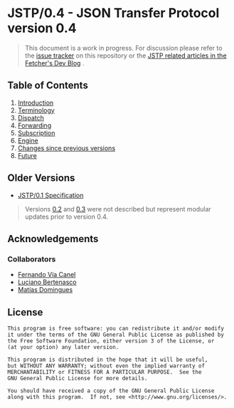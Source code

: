 JSTP/0.4 - JSON Transfer Protocol version 0.4
=============================================

> This document is a work in progress. For discussion please refer to the [issue tracker](https://github.com/Fetcher/jstp-rfc/issues) on this repository or the [JSTP related articles in the Fetcher's Dev Blog](http://blog.getfetcher.net/tagged/jstp) .

Table of Contents
-----------------

1. [Introduction](introduction.md)
2. [Terminology](terminology.md)
3. [Dispatch](dispatch/index.md) 
4. [Forwarding](forwarding.md)
5. [Subscription](subscription.md)
6. [Engine](engine.md)
7. [Changes since previous versions](changes.md)
8. [Future](future.md)

Older Versions
--------------

- [JSTP/0.1 Specification](../0.1/index.md)

> Versions [0.2](version/pseudo0.2.md) and [0.3](version/pseudo0.3.md) were not described but represent modular updates prior to version 0.4.

Acknowledgements
----------------

### Collaborators

- [Fernando Vía Canel](https://github.com/xaviervia)
- [Luciano Bertenasco](https://github.com/lbertenasco)
- [Matías Domingues](https://github.com/mannias)

License
-------

    This program is free software: you can redistribute it and/or modify
    it under the terms of the GNU General Public License as published by
    the Free Software Foundation, either version 3 of the License, or
    (at your option) any later version.

    This program is distributed in the hope that it will be useful,
    but WITHOUT ANY WARRANTY; without even the implied warranty of
    MERCHANTABILITY or FITNESS FOR A PARTICULAR PURPOSE.  See the
    GNU General Public License for more details.

    You should have received a copy of the GNU General Public License
    along with this program.  If not, see <http://www.gnu.org/licenses/>.
